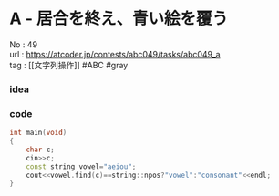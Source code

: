 # A - 居合を終え、青い絵を覆う

No	: 49  
url	: https://atcoder.jp/contests/abc049/tasks/abc049_a  
tag	: [[文字列操作]]  #ABC #gray

### idea

### code
```cpp
int	main(void)
{
	char c;
	cin>>c;
	const string vowel="aeiou";
	cout<<vowel.find(c)==string::npos?"vowel":"consonant"<<endl;
}
```